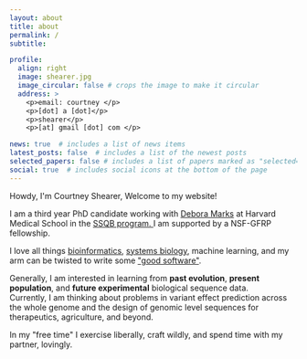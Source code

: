 ```yaml
---
layout: about
title: about
permalink: /
subtitle:

profile:
  align: right
  image: shearer.jpg
  image_circular: false # crops the image to make it circular
  address: >
    <p>email: courtney </p>
    <p>[dot] a [dot]</p>
    <p>shearer</p>
    <p>[at] gmail [dot] com </p>

news: true  # includes a list of news items
latest_posts: false  # includes a list of the newest posts
selected_papers: false # includes a list of papers marked as "selected={true}"
social: true  # includes social icons at the bottom of the page
---
```


<p>
Howdy, I'm Courtney Shearer, Welcome to my website!
</p>
<p>
I am a third year PhD candidate working with <a href='https://www.deboramarkslab.com/deboramarks'>Debora Marks</a> at Harvard Medical School in the <a href="https://gsas.harvard.edu/programs-of-study/all/systems-biology">SSQB program. </a> I am supported by a NSF-GFRP fellowship.

</p>
<p>
I love all things <a href="https://www.genome.gov/genetics-glossary/Bioinformatics#:~:text=Bioinformatics%20is%20a%20subdiscipline%20of,DNA%20and%20amino%20acid%20sequences.">bioinformatics</a>, <a href="https://irp.nih.gov/catalyst/v19i6/systems-biology-as-defined-by-nih#:~:text=Systems%20biology%20is%20an%20approach,involves%20taking%20the%20pieces%20apart.">systems biology</a>, machine learning, and my arm can be twisted to write some <a href="https://opensource.com/article/17/5/30-best-practices-software-development-and-testing">"good software"</a>.
</p>
<p>
Generally, I am interested in learning from <b>past evolution</b>, <b>present population</b>, and <b>future experimental</b> biological sequence data. 
<br>
Currently, I am thinking about problems in variant effect prediction across the whole genome and the design of genomic level sequences for therapeutics, agriculture, and beyond.</p>

<p>
In my "free time" I exercise liberally, craft wildly, and spend time with my partner, lovingly.
</p>
